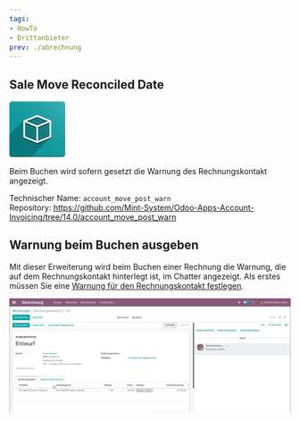 ```yaml
---
tags:
- HowTo
- Drittanbieter
prev: ./abrechnung
---
```

## Sale Move Reconciled Date

![icon_oms_box](assets/icon_oms_box.png)

Beim Buchen wird sofern gesetzt die Warnung des Rechnungskontakt angezeigt.

Technischer Name: `account_move_post_warn`\
Repository: <https://github.com/Mint-System/Odoo-Apps-Account-Invoicing/tree/14.0/account_move_post_warn>

## Warnung beim Buchen ausgeben

Mit dieser Erweiterung wird beim Buchen einer Rechnung die Warnung, die auf dem Rechnungskontakt hinterlegt ist, im Chatter angezeigt. Als erstes müssen Sie eine [Warnung für den Rechnungskontakt festlegen](Abrechnung.md#Warnung%20für%20den%20Rechnungskontakt%20festlegen).

![Account Move Post Warn](assets/Account%20Move%20Post%20Warn.gif) 